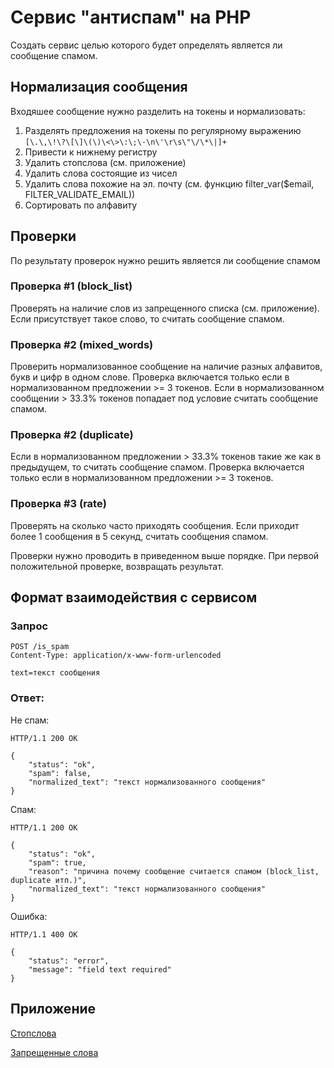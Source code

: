 # Сервис "антиспам" на PHP

Создать сервис целью которого будет определять является ли сообщение спамом.

## Нормализация сообщения

Входяшее сообщение нужно разделить на токены и нормализовать:

1. Разделять предложения на токены по регулярному выражению `[\.\,\!\?\[\]\(\)\<\>\:\;\-\n\'\r\s\"\/\*\|]+`
2. Привести к нижнему регистру
3. Удалить стопслова (см. приложение)
4. Удалить слова состоящие из чисел
5. Удалить слова похожие на эл. почту (см. функцию filter_var($email, FILTER_VALIDATE_EMAIL))
6. Сортировать по алфавиту

## Проверки

По результату проверок нужно решить является ли сообщение спамом

### Проверка #1 (block_list)
Проверять на наличие слов из запрещенного списка (см. приложение). Если присутствует такое слово, то считать сообщение спамом.

### Проверка #2 (mixed_words)
Проверить нормализованное сообщение на наличие разных алфавитов, букв и цифр в одном слове. Проверка включается только если в нормализованном предложении >= 3 токенов. 
Если в нормализованном сообщении > 33.3% токенов попадает под условие считать сообщение спамом.

### Проверка #2 (duplicate)
Если в нормализованном предложении > 33.3% токенов такие же как в предыдущем, то считать сообщение спамом. Проверка включается только если в нормализованном предложении >= 3 токенов.

### Проверка #3 (rate)
Проверять на сколько часто приходять сообщения. Если приходит более 1 сообщения в 5 секунд, считать сообщения спамом.

Проверки нужно проводить в приведенном выше порядке. При первой положительной проверке, возвращать результат.

## Формат взаимодействия с сервисом

### Запрос

```
POST /is_spam
Content-Type: application/x-www-form-urlencoded

text=текст сообщения
```

### Ответ:

Не спам:

```
HTTP/1.1 200 OK

{
	"status": "ok",
	"spam": false,
	"normalized_text": "текст нормализованного сообщения"
}
```

Спам:

```
HTTP/1.1 200 OK

{
	"status": "ok",
	"spam": true,
	"reason": "причина почему сообщение считается спамом (block_list, duplicate итп.)",
	"normalized_text": "текст нормализованного сообщения"
}
```

Ошибка:

```
HTTP/1.1 400 OK

{
	"status": "error",
	"message": "field text required"
}
```

## Приложение

[Стопслова](./docs/stopwords.txt)

[Запрещенные слова](./docs/blocklist.txt)
